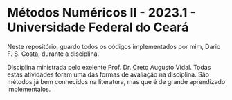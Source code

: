# Métodos Numéricos II - 2023.1 - Universidade Federal do Ceará
Neste repositório, guardo todos os códigos implementados por mim, Dario F. S. Costa, durante a disciplina.

Disciplina ministrada pelo exelente Prof. Dr. Creto Augusto Vidal.
Todas estas atividades foram uma das formas de avaliação na disciplina. São métodos já bem conhecidos na literatura,
mas que é de grande aprendizado implementalos.
